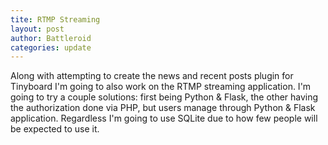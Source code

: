 ```yaml
---
tite: RTMP Streaming
layout: post
author: Battleroid
categories: update
---
```


Along with attempting to create the news and recent posts plugin for Tinyboard I'm going to also work on the RTMP streaming application. I'm going to try a couple solutions: first being Python & Flask, the other having the authorization done via PHP, but users manage through Python & Flask application. Regardless I'm going to use SQLite due to how few people will be expected to use it.
